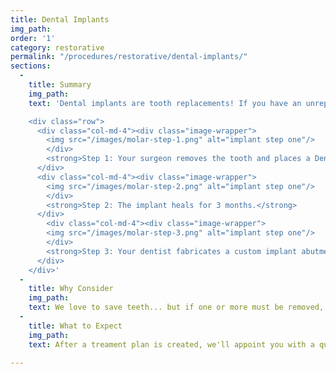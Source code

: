 ```yaml
---
title: Dental Implants
img_path:
order: '1'
category: restorative
permalink: "/procedures/restorative/dental-implants/"
sections:
  -
    title: Summary
    img_path:
    text: 'Dental implants are tooth replacements! If you have an unrepairable or unsavable tooth, we will likely be discussing dental implants with you. As a first line treatment for tooth loss, we no longer recommend substituting for teeth, we recommend replacing them to maintain the health of your mouth. Dental implant treatment is one of the most successful treatments in medicine or dentistry today!

    <div class="row">
      <div class="col-md-4"><div class="image-wrapper">
        <img src="/images/molar-step-1.png" alt="implant step one"/>
        </div>
        <strong>Step 1: Your surgeon removes the tooth and places a Dental Implant.</strong>
      </div>
      <div class="col-md-4"><div class="image-wrapper">
        <img src="/images/molar-step-2.png" alt="implant step one"/>
        </div>
        <strong>Step 2: The implant heals for 3 months.</strong>
      </div>
        <div class="col-md-4"><div class="image-wrapper">
        <img src="/images/molar-step-3.png" alt="implant step one"/>
        </div>
        <strong>Step 3: Your dentist fabricates a custom implant abutment and restoration.</strong>
      </div>
    </div>'
  -
    title: Why Consider
    img_path:
    text: We love to save teeth... but if one or more must be removed, replacing them is the best way! Dental implants restore the natural look and feel of your teeth and preserve the underlying bone and gum tissue. All other treatments can contribute to further tooth loss and will not preserve the jaw bone. There is no comparison to dental implant treatment!
  -
    title: What to Expect
    img_path:
    text: After a treament plan is created, we'll appoint you with a qualified surgeon to discuss the placement of your dental implant(s). When healing is completed, we'll place your new teeth on the implants. It's really one of the simplest treatments we provide and as a dentist and surgeon team, we want to make sure you have an excellent experience!

---
```

